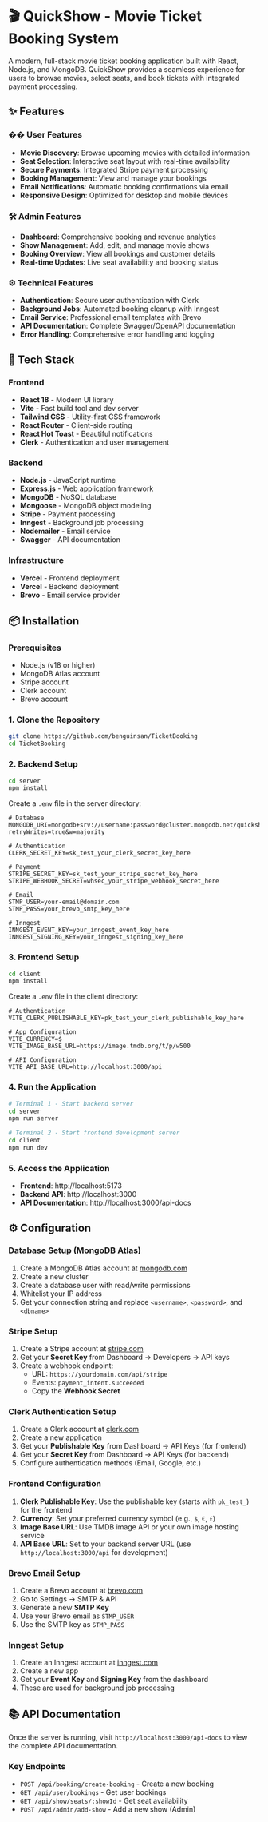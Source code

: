 # 🎬 QuickShow - Movie Ticket Booking System

A modern, full-stack movie ticket booking application built with React, Node.js, and MongoDB. QuickShow provides a seamless experience for users to browse movies, select seats, and book tickets with integrated payment processing.

## ✨ Features

### �� User Features
- **Movie Discovery**: Browse upcoming movies with detailed information
- **Seat Selection**: Interactive seat layout with real-time availability
- **Secure Payments**: Integrated Stripe payment processing
- **Booking Management**: View and manage your bookings
- **Email Notifications**: Automatic booking confirmations via email
- **Responsive Design**: Optimized for desktop and mobile devices

### 🛠️ Admin Features
- **Dashboard**: Comprehensive booking and revenue analytics
- **Show Management**: Add, edit, and manage movie shows
- **Booking Overview**: View all bookings and customer details
- **Real-time Updates**: Live seat availability and booking status

### ⚙️ Technical Features
- **Authentication**: Secure user authentication with Clerk
- **Background Jobs**: Automated booking cleanup with Inngest
- **Email Service**: Professional email templates with Brevo
- **API Documentation**: Complete Swagger/OpenAPI documentation
- **Error Handling**: Comprehensive error handling and logging

## 🚀 Tech Stack

### Frontend
- **React 18** - Modern UI library
- **Vite** - Fast build tool and dev server
- **Tailwind CSS** - Utility-first CSS framework
- **React Router** - Client-side routing
- **React Hot Toast** - Beautiful notifications
- **Clerk** - Authentication and user management

### Backend
- **Node.js** - JavaScript runtime
- **Express.js** - Web application framework
- **MongoDB** - NoSQL database
- **Mongoose** - MongoDB object modeling
- **Stripe** - Payment processing
- **Inngest** - Background job processing
- **Nodemailer** - Email service
- **Swagger** - API documentation

### Infrastructure
- **Vercel** - Frontend deployment
- **Vercel** - Backend deployment
- **Brevo** - Email service provider

## 📦 Installation

### Prerequisites
- Node.js (v18 or higher)
- MongoDB Atlas account
- Stripe account
- Clerk account
- Brevo account

### 1. Clone the Repository
```bash
git clone https://github.com/benguinsan/TicketBooking
cd TicketBooking
```

### 2. Backend Setup
```bash
cd server
npm install
```

Create a `.env` file in the server directory:
```env
# Database
MONGODB_URI=mongodb+srv://username:password@cluster.mongodb.net/quickshow?retryWrites=true&w=majority

# Authentication
CLERK_SECRET_KEY=sk_test_your_clerk_secret_key_here

# Payment
STRIPE_SECRET_KEY=sk_test_your_stripe_secret_key_here
STRIPE_WEBHOOK_SECRET=whsec_your_stripe_webhook_secret_here

# Email
STMP_USER=your-email@domain.com
STMP_PASS=your_brevo_smtp_key_here

# Inngest
INNGEST_EVENT_KEY=your_inngest_event_key_here
INNGEST_SIGNING_KEY=your_inngest_signing_key_here
```

### 3. Frontend Setup
```bash
cd client
npm install
```

Create a `.env` file in the client directory:
```env
# Authentication
VITE_CLERK_PUBLISHABLE_KEY=pk_test_your_clerk_publishable_key_here

# App Configuration
VITE_CURRENCY=$
VITE_IMAGE_BASE_URL=https://image.tmdb.org/t/p/w500

# API Configuration
VITE_API_BASE_URL=http://localhost:3000/api
```

### 4. Run the Application
```bash
# Terminal 1 - Start backend server
cd server
npm run server

# Terminal 2 - Start frontend development server
cd client
npm run dev
```

### 5. Access the Application
- **Frontend**: http://localhost:5173
- **Backend API**: http://localhost:3000
- **API Documentation**: http://localhost:3000/api-docs

## ⚙️ Configuration

### Database Setup (MongoDB Atlas)
1. Create a MongoDB Atlas account at [mongodb.com](https://www.mongodb.com/atlas)
2. Create a new cluster
3. Create a database user with read/write permissions
4. Whitelist your IP address
5. Get your connection string and replace `<username>`, `<password>`, and `<dbname>`

### Stripe Setup
1. Create a Stripe account at [stripe.com](https://stripe.com)
2. Get your **Secret Key** from Dashboard → Developers → API keys
3. Create a webhook endpoint:
   - URL: `https://yourdomain.com/api/stripe`
   - Events: `payment_intent.succeeded`
   - Copy the **Webhook Secret**

### Clerk Authentication Setup
1. Create a Clerk account at [clerk.com](https://clerk.com)
2. Create a new application
3. Get your **Publishable Key** from Dashboard → API Keys (for frontend)
4. Get your **Secret Key** from Dashboard → API Keys (for backend)
5. Configure authentication methods (Email, Google, etc.)

### Frontend Configuration
1. **Clerk Publishable Key**: Use the publishable key (starts with `pk_test_`) for the frontend
2. **Currency**: Set your preferred currency symbol (e.g., `$`, `€`, `£`)
3. **Image Base URL**: Use TMDB image API or your own image hosting service
4. **API Base URL**: Set to your backend server URL (use `http://localhost:3000/api` for development)

### Brevo Email Setup
1. Create a Brevo account at [brevo.com](https://brevo.com)
2. Go to Settings → SMTP & API
3. Generate a new **SMTP Key**
4. Use your Brevo email as `STMP_USER`
5. Use the SMTP key as `STMP_PASS`

### Inngest Setup
1. Create an Inngest account at [inngest.com](https://inngest.com)
2. Create a new app
3. Get your **Event Key** and **Signing Key** from the dashboard
4. These are used for background job processing

## 📚 API Documentation

Once the server is running, visit `http://localhost:3000/api-docs` to view the complete API documentation.

### Key Endpoints
- `POST /api/booking/create-booking` - Create a new booking
- `GET /api/user/bookings` - Get user bookings
- `GET /api/show/seats/:showId` - Get seat availability
- `POST /api/admin/add-show` - Add a new show (Admin)



